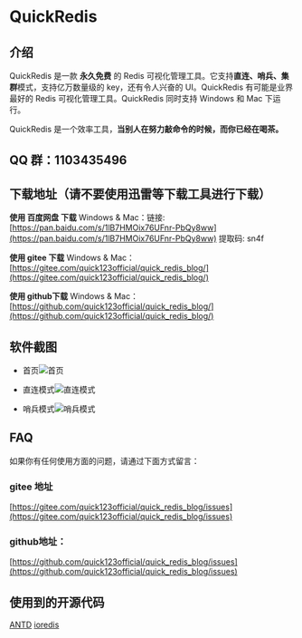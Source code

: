 # QuickRedis
## 介绍
QuickRedis 是一款 **永久免费** 的 Redis 可视化管理工具。它支持**直连、哨兵、集群**模式，支持亿万数量级的 key，还有令人兴奋的 UI。QuickRedis 有可能是业界最好的 Redis 可视化管理工具。QuickRedis 同时支持 Windows 和 Mac 下运行。

QuickRedis 是一个效率工具，**当别人在努力敲命令的时候，而你已经在喝茶。**

## QQ 群：1103435496

## 下载地址（请不要使用迅雷等下载工具进行下载）
**使用 百度网盘 下载**
Windows & Mac：链接: [https://pan.baidu.com/s/1lB7HMOix76UFnr-PbQy8ww](https://pan.baidu.com/s/1lB7HMOix76UFnr-PbQy8ww) 提取码: sn4f

**使用 gitee 下载**
Windows & Mac：[https://gitee.com/quick123official/quick_redis_blog/](https://gitee.com/quick123official/quick_redis_blog/)

**使用 github下载**
Windows & Mac：[https://github.com/quick123official/quick_redis_blog/](https://github.com/quick123official/quick_redis_blog/)
## 软件截图

- 首页![首页](https://images.gitee.com/uploads/images/2020/0525/163820_bcaaa7c8_7565825.png "屏幕截图.png")

- 直连模式![直连模式](https://images.gitee.com/uploads/images/2020/0525/163731_bc3177ab_7565825.png "屏幕截图.png")

- 哨兵模式![哨兵模式](https://images.gitee.com/uploads/images/2020/0525/163845_2e5a89a6_7565825.png "屏幕截图.png")

## FAQ 
如果你有任何使用方面的问题，请通过下面方式留言：

###  **gitee 地址** 

[https://gitee.com/quick123official/quick_redis_blog/issues](https://gitee.com/quick123official/quick_redis_blog/issues)

###  **github地址：**
[https://github.com/quick123official/quick_redis_blog/issues](https://github.com/quick123official/quick_redis_blog/issues)

## 使用到的开源代码

[ANTD](https://ant.design/index-cn) [ioredis](https://github.com/luin/ioredis)
